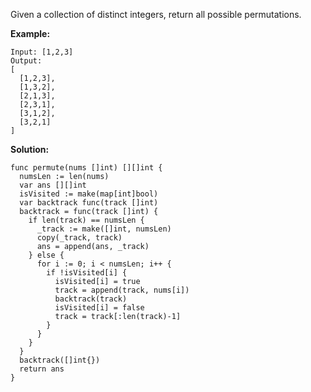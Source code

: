 Given a collection of distinct integers, return all possible permutations.

**Example:**

```
Input: [1,2,3]
Output:
[
  [1,2,3],
  [1,3,2],
  [2,1,3],
  [2,3,1],
  [3,1,2],
  [3,2,1]
]
```

**Solution:**

```golang
func permute(nums []int) [][]int {
  numsLen := len(nums)
  var ans [][]int
  isVisited := make(map[int]bool)
  var backtrack func(track []int)
  backtrack = func(track []int) {
    if len(track) == numsLen {
      _track := make([]int, numsLen)
      copy(_track, track)
      ans = append(ans, _track)
    } else {
      for i := 0; i < numsLen; i++ {
        if !isVisited[i] {
          isVisited[i] = true
          track = append(track, nums[i])
          backtrack(track)
          isVisited[i] = false
          track = track[:len(track)-1]
        }
      }
    }
  }
  backtrack([]int{})
  return ans
}
```
